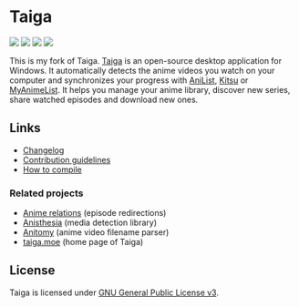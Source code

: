 # Taiga

[![](https://img.shields.io/github/license/erengy/taiga)](https://github.com/erengy/taiga/blob/master/LICENSE)
[![](https://img.shields.io/github/v/release/erengy/taiga)](https://taiga.moe/download.php)
[![](https://img.shields.io/discord/423475967051169813?logo=discord)](https://discord.gg/yeGNktZ)
[![](https://img.shields.io/github/sponsors/erengy?logo=github)](https://github.com/sponsors/erengy)

This is my fork of Taiga. [Taiga](https://taiga.moe) is an open-source desktop application for Windows. It automatically detects the anime videos you watch on your computer and synchronizes your progress with [AniList](https://anilist.co), [Kitsu](https://kitsu.app) or [MyAnimeList](https://myanimelist.net). It helps you manage your anime library, discover new series, share watched episodes and download new ones.

## Links

- [Changelog](https://github.com/erengy/taiga/wiki/Changelog)
- [Contribution guidelines](https://github.com/erengy/taiga/wiki/Guidelines)
- [How to compile](https://github.com/erengy/taiga/wiki/How-to-Compile)

### Related projects

- [Anime relations](https://github.com/erengy/anime-relations) (episode redirections)
- [Anisthesia](https://github.com/erengy/anisthesia) (media detection library)
- [Anitomy](https://github.com/erengy/anitomy) (anime video filename parser)
- [taiga.moe](https://github.com/erengy/taiga-moe) (home page of Taiga)

## License

Taiga is licensed under [GNU General Public License v3](https://www.gnu.org/licenses/gpl-3.0.html).
